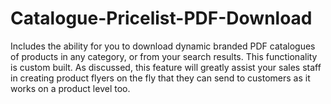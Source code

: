 # Catalogue-Pricelist-PDF-Download
Includes the ability for you to download dynamic branded PDF catalogues of products in any category, or from your search results. This functionality is custom built. As discussed, this feature will greatly assist your sales staff in creating product flyers on the fly that they can send to customers as it works on a product level too.
